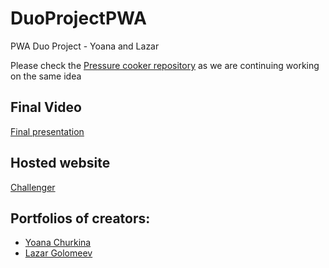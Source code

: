 # DuoProjectPWA

PWA Duo Project - Yoana and Lazar

Please check the [Pressure cooker repository](https://git.fhict.nl/I444180/pressurecookerduo) as we are continuing working on the same idea


## Final Video
[Final presentation](https://stichtingfontys-my.sharepoint.com/:v:/r/personal/444180_student_fontys_nl/Documents/Opnamen/Call%20with%20Churkina,Yoana%20Y.K.-20220318_153422-Meeting%20Recording.mp4?csf=1&web=1&e=n3wFFt)

## Hosted website
[Challenger](https://i455146.hera.fhict.nl/Challenger/)

## Portfolios of creators:
* [Yoana Churkina](https://git.fhict.nl/I455146/portfolio-yoana-churkina/-/wikis/home)
* [Lazar Golomeev](https://git.fhict.nl/I444180/lazargolomeevportfolio/-/wikis/Home)
